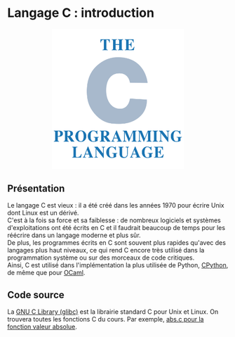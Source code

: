 # Langage C : introduction

<center><img src=img/c.png width=300></center>

## Présentation

Le langage C est vieux : il a été créé dans les années 1970 pour écrire Unix dont Linux est un dérivé.  
C'est à la fois sa force et sa faiblesse : de nombreux logiciels et systèmes d'exploitations ont été écrits en C et il faudrait beaucoup de temps pour les réécrire dans un langage moderne et plus sûr.  
De plus, les programmes écrits en C sont souvent plus rapides qu'avec des langages plus haut niveaux, ce qui rend C encore très utilisé dans la programmation système ou sur des morceaux de code critiques.  
Ainsi, C est utilisé dans l'implémentation la plus utilisée de Python, [CPython](https://github.com/python/cpython), de même que pour [OCaml](https://github.com/ocaml/ocaml).

## Code source

La [GNU C Library (glibc)](https://sourceware.org/git/?p=glibc.git;a=tree) est la librairie standard C pour Unix et Linux. On trouvera toutes les fonctions C du cours. Par exemple, [abs.c pour la fonction valeur absolue](https://sourceware.org/git/?p=glibc.git;a=blob;f=stdlib/abs.c;h=0e4b96373655daa8fcf55d45082b2a2368b01ce7;hb=HEAD).
